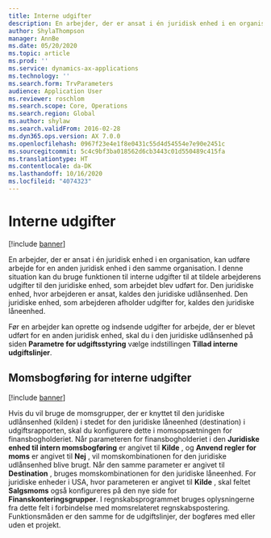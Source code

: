 ```yaml
---
title: Interne udgifter
description: En arbejder, der er ansat i én juridisk enhed i en organisation, kan udføre arbejde for en anden juridisk enhed i den samme organisation. I denne situation kan du bruge funktionen til interne udgifter til at tildele arbejderens udgifter til den juridiske enhed, som arbejdet blev udført for.
author: ShylaThompson
manager: AnnBe
ms.date: 05/20/2020
ms.topic: article
ms.prod: ''
ms.service: dynamics-ax-applications
ms.technology: ''
ms.search.form: TrvParameters
audience: Application User
ms.reviewer: roschlom
ms.search.scope: Core, Operations
ms.search.region: Global
ms.author: shylaw
ms.search.validFrom: 2016-02-28
ms.dyn365.ops.version: AX 7.0.0
ms.openlocfilehash: 0967f23e4e1f8e0431c55d4d54554e7e90e2451c
ms.sourcegitcommit: 5c4c9bf3ba018562d6cb3443c01d550489c415fa
ms.translationtype: HT
ms.contentlocale: da-DK
ms.lasthandoff: 10/16/2020
ms.locfileid: "4074323"
---
```

# <a name="intercompany-expenses"></a>Interne udgifter

[!include [banner](../includes/banner.md)]

En arbejder, der er ansat i én juridisk enhed i en organisation, kan udføre arbejde for en anden juridisk enhed i den samme organisation. I denne situation kan du bruge funktionen til interne udgifter til at tildele arbejderens udgifter til den juridiske enhed, som arbejdet blev udført for. Den juridiske enhed, hvor arbejderen er ansat, kaldes den juridiske udlånsenhed. Den juridiske enhed, som arbejderen afholder udgifter for, kaldes den juridiske låneenhed. 

Før en arbejder kan oprette og indsende udgifter for arbejde, der er blevet udført for en anden juridisk enhed, skal du i den juridiske udlånsenhed på siden **Parametre for udgiftsstyring** vælge indstillingen **Tillad interne udgiftslinjer**. 

## <a name="tax-posting-for-intercompany-expenses"></a>Momsbogføring for interne udgifter

[!include [banner](../includes/banner.md)]

Hvis du vil bruge de momsgrupper, der er knyttet til den juridiske udlånsenhed (kilden) i stedet for den juridiske låneenhed (destination) i udgiftsrapporten, skal du konfigurere dette i momsopsætningen for finansbogholderiet. Når parameteren for finansbogholderiet i den **Juridiske enhed til intern momsbogføring** er angivet til **Kilde** , og **Anvend regler for moms** er angivet til **Nej** , vil momskombinationen for den juridiske udlånsenhed blive brugt. Når den samme parameter er angivet til **Destination** , bruges momskombinationen for den juridiske låneenhed. For juridiske enheder i USA, hvor parameteren er angivet til **Kilde** , skal feltet **Salgsmoms** også konfigureres på den nye side for **Finanskonteringsgrupper**. I regnskabsprogrammet bruges oplysningerne fra dette felt i forbindelse med momsrelateret regnskabspostering.   
Funktionsmåden er den samme for de udgiftslinjer, der bogføres med eller uden et projekt.  
